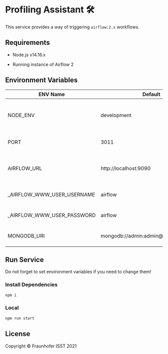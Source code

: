 # Profiling Assistant 🛠️

This service provides a way of triggering `airflow:2.x` workflows.

## Requirements

+ Node.js v14.16.x

+ Running instance of Airflow 2

## Environment Variables

| ENV Name                   | Default                               | Description                                   |
|----------------------------|---------------------------------------|-----------------------------------------------|
| NODE_ENV                   | development                           | Set to *production* in production environment |
| PORT                       | 3011                                  | Can be changed to your needs                  |
| AIRFLOW_URL                | http://localhost:9090                 | Endpoint where your `Airflow` instance lives  |
| _AIRFLOW_WWW_USER_USERNAME | airflow                               | Airflow username for login                    |
| _AIRFLOW_WWW_USER_PASSWORD | airflow                               | Airflow password for login                    |
| MONGODB_URI                | mongodb://admin:admin@localhost:27017 | MongoDB connection URI                        |

## Run Service

Do not forget to set environment variables if you need to change them!

### Install Dependencies

```sh
npm i
```

### Local

```sh
npm run start
```

## License

Copyright © Fraunhofer ISST 2021
